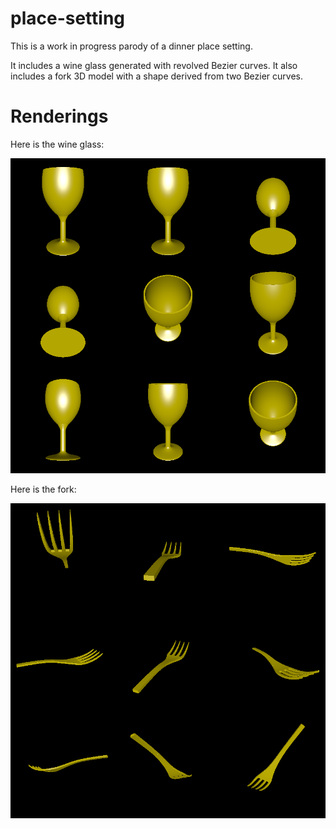# place-setting

This is a work in progress parody of a dinner place setting.

It includes a wine glass generated with revolved Bezier curves. It also includes a fork 3D model with a shape derived from two Bezier curves.

# Renderings

Here is the wine glass:

![Rendering of the wine glass](rendering_wine_glass.png)

Here is the fork:

![Rendering of the fork](rendering_fork.png)
